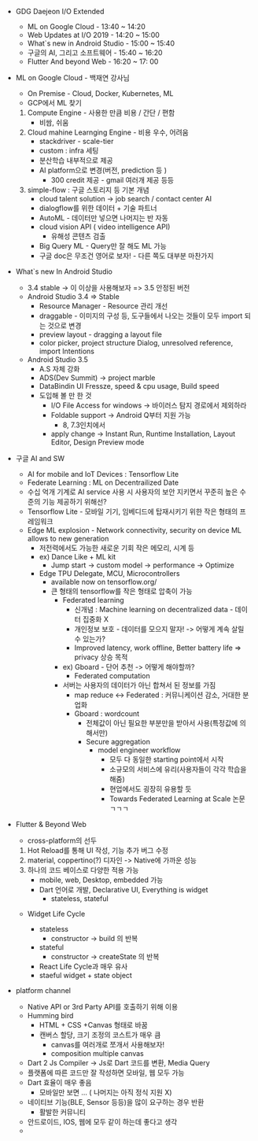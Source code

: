 - GDG Daejeon I/O Extended 
  - ML on Google Cloud - 13:40 ~ 14:20 
  - Web Updates at I/O 2019 - 14:20 ~ 15:00
  - What`s new in Android Studio - 15:00 ~ 15:40
  - 구글의 AI, 그리고 소프트웨어 - 15:40 ~ 16:20 
  - Flutter And beyond Web - 16:20 ~ 17: 00 
  
- ML on Google Cloud - 백재연 강사님

  - On Premise - Cloud, Docker, Kubernetes, ML 
  - GCP에서 ML 찾기

  1. Compute Engine - 사용한 만큼 비용 / 간단 / 편함
     - 비쌈, 쉬움
  2. Cloud mahine Learnging Engine - 비용 우수, 어려움 
     - stackdriver - scale-tier
     - custom : infra 세팅 
     - 분산학습 내부적으로 제공
     - AI platform으로 변경(버전, prediction 등 )
       - 300 credit 제공 - gmail 여러개 제공 등등
  3. simple-flow : 구글 스토리지 등 기본 개념 
     - cloud talent solution -> job search / contact center AI
     - dialogflow를 위한 데이터 + 기술 파트너
     - AutoML - 데이터만 넣으면 나머지는 반 자동
     - cloud vision API ( video intelligence API)
       - 유해성 콘텐츠 검출
     - Big Query ML - Query만 잘 해도 ML 가능 
     - 구글 doc은 무조건 영어로 보자! - 다른 쪽도 대부분 마찬가지

- What`s new In Android Studio

  - 3.4 stable -> 이 이상을 사용해보자 => 3.5 안정된 버전
  - Android Studio 3.4 => Stable
    - Resource Manager - Resource 관리 개선 
    - draggable - 이미지의 구성 등, 도구들에서 나오는 것들이 모두 import 되는 것으로 변경 
    - preview layout - dragging a layout file
    - color picker, project structure Dialog, unresolved reference, import Intentions
  - Android Studio 3.5 
    - A.S 자체 강화 
    - ADS(Dev Summit) -> project marble
    - DataBindin UI Fressze, speed & cpu usage, Build speed
    - 도입해 볼 만 한 것
      - I/O File Access for windows -> 바이러스 탐지 경로에서 제외하라
      - Foldable support -> Android Q부터 지원 가능 
        - 8, 7.3인치에서
      - apply change -> Instant Run, Runtime Installation, Layout Editor, Design Preview mode

- 구글 AI and SW 

  - AI for mobile and IoT Devices : Tensorflow Lite
  - Federate Learning : ML on Decentrailized Date
  - 수십 억개  기계로 AI service 사용 시 사용자의 보안 지키면서 꾸준히 높은 수준의 기능 제공하기 위해선?
  - Tensorflow Lite - 모바일 기기, 임베디드에 탑재시키기 위한 작은 형태의 프레임워크 
  - Edge ML explosion - Network connectivity, security on device ML allows to new generation
    - 저전력에서도 가능한 새로운 기회 작은 메모리, 시계 등
    - ex) Dance Like + ML kit 
      - Jump start -> custom model -> performance -> Optimize
    - Edge TPU Delegate, MCU, Microcontrollers 
      - available now on tensorflow.org/
      - 큰 형태의 tensorflow를 작은 형태로 압축이 가능
        - Federated learning 
          - 신개념 : Machine learning on decentralized data - 데이터 집중화 X
          - 개인정보 보호 - 데이터를 모으지 말자! -> 어떻게 계속 살릴 수 있는가?
          - Improved latency, work offline, Better battery life => privacy 상승 목적
        - ex) Gboard - 단어 추천 -> 어떻게 해야할까? 
          - Federated computation
        - 서버는 사용자의 데이터가 아닌 합쳐서 된 정보를 가짐
          - map reduce <-> Federated : 커뮤니케이션 감소, 거대한 분업화
          - Gboard : wordcount 
            - 전체값이 아닌 필요한 부분만을 받아서 사용(특정값에 의해서만)
            - Secure aggregation
              - model engineer workflow 
                - 모두 다 동일한 starting point에서 시작
                - 소규모의 서비스에 유리(사용자들이 각각 학습을 해줌)
                - 현업에서도 굉장히 유용할 듯
                - Towards Federated Learning at Scale 논문 ㄱㄱㄱ

- Flutter & Beyond Web 

  - cross-platform의 선두

  1. Hot Reload를 통해 UI 작성, 기능 추가 버그 수정 
  2. material, coppertino(?) 디자인 -> Native에 가까운 성능 
  3. 하나의 코드 베이스로 다양한 적용 가능 
     - mobile, web, Desktop, embedded 가능
     - Dart 언어로 개발, Declarative UI, Everything is widget
       - stateless, stateful

  - Widget Life Cycle

    - stateless 
      - constructor -> build 의 반복
    - stateful
      - constructor -> createState 의 반복
    - React Life Cycle과 매우 유사
    - staeful widget + state object 
- platform channel
    - Native API or 3rd Party API를 호출하기 위해 이용 
  - Humming bird
    - HTML + CSS +Canvas 형태로 바꿈
    - 캔버스 할당, 크기 조정의 코스트가 매우 큼 
      - canvas를 여러개로 쪼개서 사용해보자!
      - composition multiple canvas
  - Dart 2 Js Compiler -> Js로 Dart 코드를 변환, Media Query
  - 플랫폼에 따른 코드만 잘 작성하면 모바일, 웹 모두 가능
  - Dart 효율이 매우 좋음
    - 모바일만 보면 ... ( 나머지는 아직 정식 지원 X)
  - 네이티브 기능(BLE, Sensor 등등)을 많이 요구하는 경우 반환 
    - 활발한 커뮤니티
  - 안드로이드, IOS, 웹에 모두 같이 하는데 좋다고 생각
  - 

